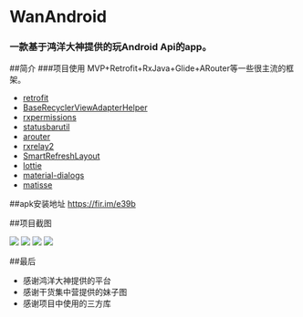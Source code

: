 # WanAndroid
### 一款基于鸿洋大神提供的玩Android Api的app。
##简介
###项目使用 MVP+Retrofit+RxJava+Glide+ARouter等一些很主流的框架。
* [retrofit](https://github.com/square/retrofit)
* [BaseRecyclerViewAdapterHelper](https://github.com/CymChad/BaseRecyclerViewAdapterHelper)
* [rxpermissions](https://github.com/tbruyelle/RxPermissions)
* [statusbarutil](https://github.com/laobie/StatusBarUtil)
* [arouter](https://github.com/alibaba/ARouter)
* [rxrelay2](https://github.com/JakeWharton/RxRelay)
* [SmartRefreshLayout](https://github.com/scwang90/SmartRefreshLayout)
* [lottie](https://github.com/airbnb/lottie-android)
* [material-dialogs](https://github.com/afollestad/material-dialogs)
* [matisse](https://github.com/zhihu/Matisse)


##apk安装地址
<https://fir.im/e39b>

##项目截图

![](/screenshot/1.png)
![](/screenshot/2.png)
![](/screenshot/3.png)
![](/screenshot/4.png)

##最后
* 感谢鸿洋大神提供的平台
* 感谢干货集中营提供的妹子图
* 感谢项目中使用的三方库